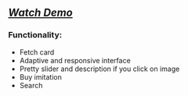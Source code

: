 ## *[Watch Demo]( https://kaiseridze.github.io/banki-shop/ "Link to demo")*

###  Functionality:
* Fetch card
* Adaptive and responsive interface
* Pretty slider and description if you click on image
* Buy imitation
* Search
